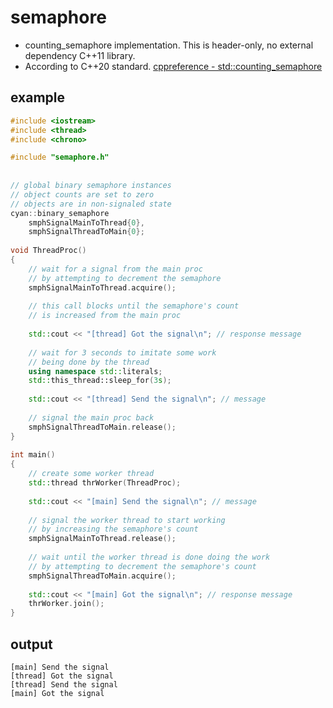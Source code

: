 # semaphore

- counting_semaphore implementation. This is header-only, no external dependency C++11 library.
- According to C++20 standard. [cppreference - std::counting_semaphore](https://en.cppreference.com/w/cpp/thread/counting_semaphore)

## example

```cpp
#include <iostream>
#include <thread>
#include <chrono>

#include "semaphore.h"
 
 
// global binary semaphore instances
// object counts are set to zero
// objects are in non-signaled state
cyan::binary_semaphore
	smphSignalMainToThread{0},
	smphSignalThreadToMain{0};
 
void ThreadProc()
{	
	// wait for a signal from the main proc
	// by attempting to decrement the semaphore
	smphSignalMainToThread.acquire();
 
	// this call blocks until the semaphore's count
	// is increased from the main proc
 
	std::cout << "[thread] Got the signal\n"; // response message
 
	// wait for 3 seconds to imitate some work
	// being done by the thread
	using namespace std::literals;
	std::this_thread::sleep_for(3s);
 
	std::cout << "[thread] Send the signal\n"; // message
 
	// signal the main proc back
	smphSignalThreadToMain.release();
}
 
int main()
{
	// create some worker thread
	std::thread thrWorker(ThreadProc);
 
	std::cout << "[main] Send the signal\n"; // message
 
	// signal the worker thread to start working
	// by increasing the semaphore's count
	smphSignalMainToThread.release();
 
	// wait until the worker thread is done doing the work
	// by attempting to decrement the semaphore's count
	smphSignalThreadToMain.acquire();
 
	std::cout << "[main] Got the signal\n"; // response message
	thrWorker.join();
}
```

## output
```
[main] Send the signal
[thread] Got the signal
[thread] Send the signal
[main] Got the signal
```
